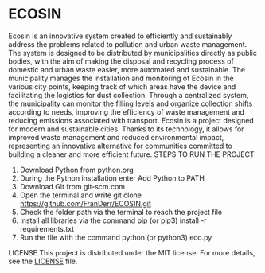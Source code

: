 # ECOSIN
Ecosin is an innovative system created to efficiently and sustainably address the problems related to pollution and urban waste management. The system is designed to be distributed by municipalities directly as public bodies, with the aim of making the disposal and recycling process of domestic and urban waste easier, more automated and sustainable. The municipality manages the installation and monitoring of Ecosin in the various city points, keeping track of which areas have the device and facilitating the logistics for dust collection. Through a centralized system, the municipality can monitor the filling levels and organize collection shifts according to needs, improving the efficiency of waste management and reducing emissions associated with transport. Ecosin is a project designed for modern and sustainable cities. Thanks to its technology, it allows for improved waste management and reduced environmental impact, representing an innovative alternative for communities committed to building a cleaner and more efficient future. STEPS TO RUN THE PROJECT
1. Download Python from python.org
2. During the Python installation enter Add Python to PATH
3. Download Git from git-scm.com
4. Open the terminal and write git clone https://github.com/FranDerr/ECOSIN.git
5. Check the folder path via the terminal to reach the project file
6. Install all libraries via the command pip (or pip3) install -r requirements.txt
7. Run the file with the command python (or python3) eco.py

LICENSE
This project is distributed under the MIT license. For more details, see the [LICENSE](LICENSE) file.